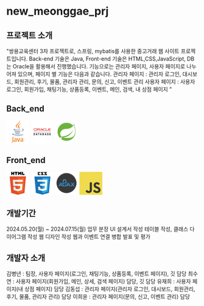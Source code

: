 # new_meonggae_prj
## 프로젝트 소개
"쌍용교육센터 3차 프로젝트로, 스프링, mybatis를 사용한 중고거래 웹 사이트 프로젝트입니다. Back-end 기술은 Java, Front-end 기술은 HTML,CSS,JavaScript, DB는 Oracle을 활용해서 진행했습니다.
기능으로는 관리자 페이지, 사용자 페이지로 나누어져 있으며, 페이지 별 기능은 다음과 같습니다.
관리자 페이지 : 관리자 로그인, 대시보드, 회원관리, 후기, 물품, 관리자 관리, 문의, 신고, 이벤트 관리
사용자 페이지 : 사용자 로그인, 회원가입, 채팅기능, 상품등록, 이벤트, 메인, 검색, 내 상점 페이지
"

## Back_end
<code><img height="60" src =https://github.com/github/explore/blob/main/topics/java/java.png></code>
<code><img height="60" src =https://github.com/github/explore/blob/main/topics/oracle-database/oracle-database.png></code>
<code><img height="60" src =https://github.com/github/explore/blob/main/topics/spring-mvc/spring-mvc.png></code>


## Front_end
<code><img height="60" src =https://github.com/github/explore/blob/main/topics/html/html.png></code>
<code><img height="60" src=https://github.com/github/explore/blob/main/topics/css/css.png></code>
<code><img height="60" src=https://github.com/github/explore/blob/main/topics/ajax/ajax.png></code>
<code><img height="60" src=https://github.com/github/explore/blob/main/topics/javascript/javascript.png></code>


## 개발기간
2024.05.20(월) ~ 2024.07.15(월)
업무 분장
UI 설계서 작성
테이블 작성, 클래스 다이어그램 작성
웹 디자인 작성
웹과 이벤트 연결
병합
발표 및 평가

## 개발자 소개
김병년 : 팀장, 사용자 페이지(로그인, 채팅기능, 상품등록, 이벤트 페이지), 깃 담당
최수연 : 사용자 페이지(회원가입, 메인, 상세, 검색 페이지) 담당, 깃 담당
유재희 : 사용자 페이지(내 상점 페이지) 담당
김동섭 : 관리자 페이지(관리자 로그인, 대시보드, 회원관리, 후기, 물품, 관리자 관리)  담당
이희윤 : 관리자 페이지(문의, 신고, 이벤트 관리) 담당
